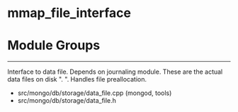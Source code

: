 # mmap\_file\_interface

# Module Groups

-------------

Interface to data file. Depends on journaling module. These are the actual data files on disk  "<dbname>. ". Handles file preallocation.

- src/mongo/db/storage/data\_file.cpp   (mongod, tools)
- src/mongo/db/storage/data\_file.h
